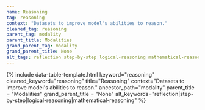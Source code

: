 ```yaml
---
name: Reasoning
tag: reasoning
context: "Datasets to improve model's abilities to reason."
cleaned_tag: reasoning
parent_tag: modality
parent_title: Modalities
grand_parent_tag: modality
grand_parent_title: None
alt_tags: reflection step-by-step logical-reasoning mathematical-reasoning
---
```


{% include data-table-template.html 
  keyword="reasoning" 
  cleaned_keyword="reasoning" 
  title="Reasoning"
  context="Datasets to improve model's abilities to reason."
  ancestor_path="modality" 
  parent_title = "Modalities"
  grand_parent_title = "None"
  alt_keywords="reflection|step-by-step|logical-reasoning|mathematical-reasoning"
%}

